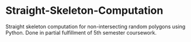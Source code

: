 # Straight-Skeleton-Computation
Straight skeleton computation for non-intersecting random polygons using Python. Done in partial fulfillment of 5th semester coursework.
